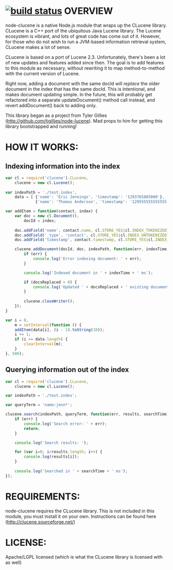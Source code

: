 [![build status](https://secure.travis-ci.org/erictj/node-clucene.png)](http://travis-ci.org/erictj/node-clucene)
OVERVIEW 
=========
node-clucene is a native Node.js module that wraps up the CLucene library.	CLucene is a C++ port of the ubiquitous Java Lucene library.	The Lucene ecosystem is vibrant, and lots of great code has come out of it.	 However, for those who do not wish to run a JVM-based information retrieval system, CLucene makes a lot of sense.

CLucene is based on a port of Lucene 2.3.	 Unfortunately, there's been a lot of new updates and features added since then.	The goal is to add features to this module as necessary, without rewriting it to map method-to-method with the current version of Lucene.

Right now, adding a document with the same docId will *replace* the older document in the index that has the same docId.  This is intentional, and makes document updating simple.  In the future, this will probably get refactored into a separate updateDocument() method call instead, and revert addDocument() back to adding only.

This library began as a project from Tyler Gillies (http://github.com/tjgillies/node-lucene).	 Mad props to him for getting this library bootstrapped and running!


HOW IT WORKS:
============

Indexing information into the index
-------------------------------
```javascript
var cl = require('clucene').CLucene,
    clucene = new cl.Lucene();
    
var indexPath = './test.index',
    data = [ {'name': 'Eric Jennings', 'timestamp': '1293765885000'},
             {'name': 'Thomas Anderson', 'timestamp': '129555555555555'} ];

var addItem = function(contact, index) {
    var doc = new cl.Document(),
        docId = index;
    
    doc.addField('name', contact.name, cl.STORE_YES|cl.INDEX_TOKENIZED);
    doc.addField('_type', 'contact', cl.STORE_YES|cl.INDEX_UNTOKENIZED);
    doc.addField('timestamp', contact.timestamp, cl.STORE_YES|cl.INDEX_UNTOKENIZED);

    clucene.addDocument(docId, doc, indexPath, function(err, indexTime, docsReplaced) {
        if (err) {
            console.log('Error indexing document: ' + err);
        }

        console.log('Indexed document in ' + indexTime + ' ms');

        if (docsReplaced > 0) {
            console.log('Updated ' + docsReplaced + ' existing document(s)');
        }
        
        clucene.closeWriter();
    });
}

var i = 0,
    m = setInterval(function () {
    addItem(data[i], (i - 1).toString(10));
    i += 1;
    if (i >= data.length) {
        clearInterval(m);
    }
}, 500);
```


Querying information out of the index
-------------------------------
```javascript
var cl = require('clucene').CLucene,
    clucene = new cl.Lucene();

var indexPath = './test.index';

var queryTerm = 'name:jenn*';

clucene.search(indexPath, queryTerm, function(err, results, searchTime) {
    if (err) {
        console.log('Search error: ' + err);
        return;
    }

    console.log('Search results: ');

    for (var i=0; i<results.length; i++) {
        console.log(results[i]);
    }
    
    console.log('Searched in ' + searchTime + ' ms');
});
```
		

REQUIREMENTS:
=============
node-clucene requires the CLucene library.	This is not included in this module, you must install it on your own.	 Instructions can be found here (http://clucene.sourceforge.net/)

LICENSE:
=============
Apache/LGPL licensed (which is what the CLucene library is licensed with as well)
